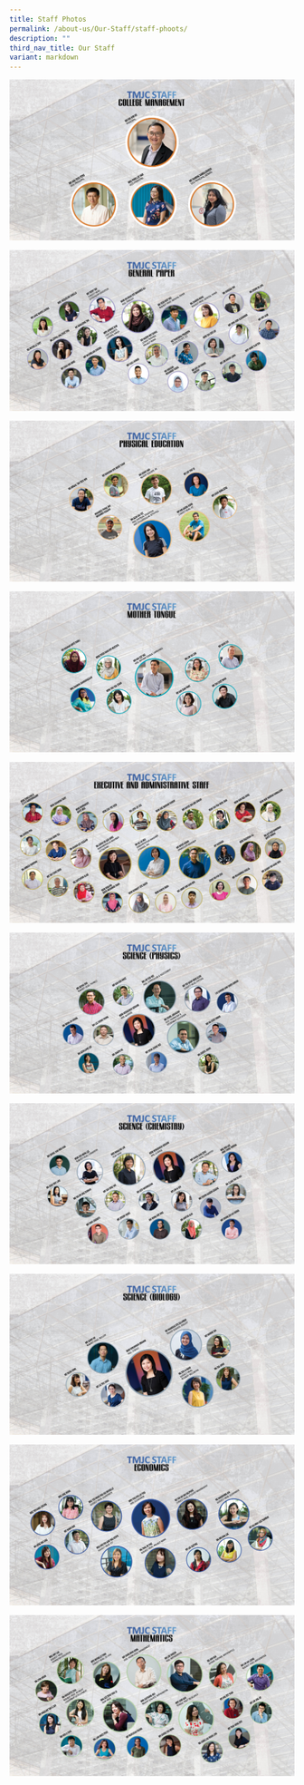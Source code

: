 ```yaml
---
title: Staff Photos
permalink: /about-us/Our-Staff/staff-phoots/
description: ""
third_nav_title: Our Staff
variant: markdown
---
```

![](/images/Staff%20Photos/2023/TMJC%20Org%20Chart_090123-1.jpg)

![](/images/Staff%20Photos/2023/tmjc%20org%20chart_050723-2.jpg)

![](/images/Staff%20Photos/2023/TMJC%20Org%20Chart_120123-3.jpg)

![](/images/Staff%20Photos/2023/TMJC%20Org%20Chart_040123-4.jpg)

![](/images/Staff%20Photos/2023/TMJC%20Org%20Chart_280323-5.jpg)

![](/images/Staff%20Photos/2023/TMJC%20Org%20Chart_130123-6.jpg)

![](/images/Staff%20Photos/2023/tmjc%20org%20chart_050723-7.jpg)

![](/images/Staff%20Photos/2023/TMJC%20Org%20Chart_130123-8.jpg)

![](/images/Staff%20Photos/2023/tmjc%20org%20chart_050723-10.jpg)

![](/images/Staff%20Photos/2023/tmjc%20org%20chart_050723-11.jpg)